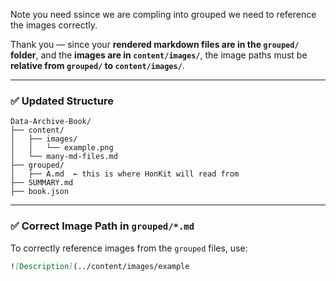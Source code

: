 Note you need ssince we are compling into grouped we need to reference the images correctly.

Thank you — since your **rendered markdown files are in the `grouped/` folder**, and the **images are in `content/images/`**, the image paths must be **relative from `grouped/` to `content/images/`**.

---

### ✅ Updated Structure

```
Data-Archive-Book/
├── content/
│   ├── images/
│   │   └── example.png
│   └── many-md-files.md
├── grouped/
│   ├── A.md  ← this is where HonKit will read from
├── SUMMARY.md
├── book.json
```

---

### ✅ Correct Image Path in `grouped/*.md`

To correctly reference images from the `grouped` files, use:

```markdown
![Description](../content/images/example